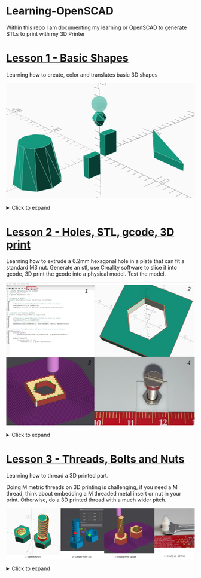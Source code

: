 # Learning-OpenSCAD
Within this repo I am documenting my learning or OpenSCAD to generate STLs to print with my 3D Printer


# [Lesson 1 - Basic Shapes](1-Basic_Shapes)
Learning how to create, color and translates basic 3D shapes

![](1-Basic_Shapes/1-Basic_Shapes.jpg)
<details>
  <summary>Click to expand</summary>

- only the last variable assignment counts
- functions are transformations and are stopped by semicolon ";"
- $fn controls the number of sides or roughness of a circle
- color is a transformation
- translate is a transformation

</details>

# [Lesson 2 - Holes, STL, gcode, 3D print](2-Holes)
Learning how to extrude a 6.2mm hexagonal hole in a plate that can fit a standard M3 nut. Generate an stl, use Creality software to slice it into gcode, 3D print the gcode into a physical model. Test the model.

![](2-Holes/2-Holes.jpg)

<details>
  <summary>Click to expand</summary>

#### Drill an hole and generate an STL

- "difference" transformation can be used to make an extrusion
- "OpenSCAD F5 Preview" does a fast preview
- The preview has artefacts with surface and subtracted survace, it's fine
- "OpenSCAD F6 Render" does a proper render, it fixes artefacts
- "OpenSCAD F7 STL" generates an STL file that can be sliced
- care to redo a render, otherwise the button will stl the previous render

![](2-Holes/2-OpenSCAD-Render-STL.jpg)

#### Use Creality Print software to slice STL into a gcode

- I'm using a [Creality K1](https://www.creality.com/products/creality-k1-3d-printer)
- drag and drop the stl, place it, slice it and export gcode
- I'm not delving deep in how to slice the stl
- Ideally make models that do not need support
- I like brim to improve adhesion. PEI bed makes adhesion better

![](2-Holes/2-Creality-K1-Slice.jpg)


#### Use Creality K1 to 3D print the gcode into a physical model

- use USB key to move the gcode into the Creality K1
- 3D print
- Remove the support and test fit M3 nut

![](2-Holes/2-Creality-K1-Printed.jpg)

</details>

# [Lesson 3 - Threads, Bolts and Nuts](3-Threads-Bolts-Nuts)

Learning how to thread a 3D printed part.

Doing M metric threads on 3D printing is challenging, if you need a M thread, think about embedding a M threaded metal insert or nut in your print. Otherwise, do a 3D printed thread with a much wider pitch.

![](3-Threads-Bolts-Nuts/3-Threads-Bolts-Nuts.jpg)

<details>
  <summary>Click to expand</summary>

* [Thread library](https://github.com/rcolyer/threads-scad) library generates threads
* Make a Bolt by stacking:
  * an hexagon for the nut
  * a cylinder for the grip
  * a thread

* Make a Nut by:
  * a hexagon for the nut
  * extrude a thread

* A Wrench size d=10mm will need an hexagon diameter D=10mm *2 /sqrt(3) =11.55mm

* Remember to make the nut thread ow wider diameter
  * In my experiment the added diameter is 1mm to 1.5mm

</details>